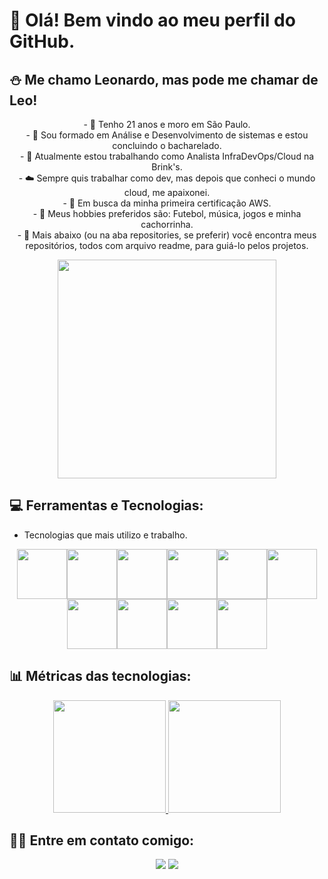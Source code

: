 # 👋 Olá! Bem vindo ao meu perfil do GitHub.

## ⛄ Me chamo Leonardo, mas pode me chamar de Leo!

<p align="center">
- 📌 Tenho 21 anos e moro em São Paulo.<br>
- 👷 Sou formado em Análise e Desenvolvimento de sistemas e estou concluindo o bacharelado.<br>
- 🔭 Atualmente estou trabalhando como Analista InfraDevOps/Cloud na Brink's.<br>
- ☁️ Sempre quis trabalhar como dev, mas depois que conheci o mundo cloud, me apaixonei.<br>
- 🌱 Em busca da minha primeira certificação AWS.<br>
- 💈 Meus hobbies preferidos são: Futebol, música, jogos e minha cachorrinha.<br>
- 📎 Mais abaixo (ou na aba repositories, se preferir) você encontra meus repositórios, todos com arquivo readme, para guiá-lo pelos projetos.
  
<p align="center">
  <img src="https://super.abril.com.br/wp-content/uploads/2016/09/super_imggato_digitando_0.gif" width="350">
</p>


## 💻 Ferramentas e Tecnologias:

- Tecnologias que mais utilizo e trabalho.

<p align="center">
<img src="https://cdn.jsdelivr.net/gh/devicons/devicon/icons/terraform/terraform-original-wordmark.svg" width="80" height="80"/><img src="https://cdn.jsdelivr.net/gh/devicons/devicon/icons/amazonwebservices/amazonwebservices-plain-wordmark.svg" width="80" height="80"/><img src="https://cdn.jsdelivr.net/gh/devicons/devicon/icons/linux/linux-original.svg" width="80" height="80"/><img src="https://cdn.jsdelivr.net/gh/devicons/devicon/icons/python/python-original-wordmark.svg" width="80" height="80"/><img src="https://cdn.jsdelivr.net/gh/devicons/devicon/icons/jenkins/jenkins-original.svg" width="80" height="80"/><img src="https://cdn.jsdelivr.net/gh/devicons/devicon/icons/vscode/vscode-original-wordmark.svg" width="80" height="80"/><img src="https://cdn.jsdelivr.net/gh/devicons/devicon/icons/php/php-plain.svg" width="80" height="80"/><img src="https://cdn.jsdelivr.net/gh/devicons/devicon/icons/ansible/ansible-original-wordmark.svg" width="80" height="80"/><img src="https://cdn.jsdelivr.net/gh/devicons/devicon/icons/git/git-original-wordmark.svg" width="80" height="80"/><img src="https://cdn.jsdelivr.net/gh/devicons/devicon/icons/docker/docker-original-wordmark.svg" width="80" height="80"/>


  
## 📊 Métricas das tecnologias:
<p align="center">
<a href="https://github.com/Leeosapucahy">
  <img height="180em" src="https://github-readme-stats-eight-theta.vercel.app/api?username=Leeosapucahy&show_icons=true&theme=algolia&include_all_commits=true&count_private=true"/>
  <img height="180em" src="https://github-readme-stats-eight-theta.vercel.app/api/top-langs/?username=Leeosapucahy&layout=compact&langs_count=8&theme=algolia"/>
</a>
</p>

  
##  🤝🏻 Entre em contato comigo:

<p align="center">
<a href="https://www.linkedin.com/in/leonardo-sapucahy-4827291b0/"><img src="https://img.shields.io/badge/-Leonardo%20Sapucahy-0077B5?style=flat-square&logo=Linkedin&logoColor=white"/></a>
<a href="mailto:leosapucahy18@gmail.com"><img src="https://img.shields.io/badge/-leosapucahy18@gmail.com-D14836?style=flat-square&logo=Gmail&logoColor=white"/></a>
